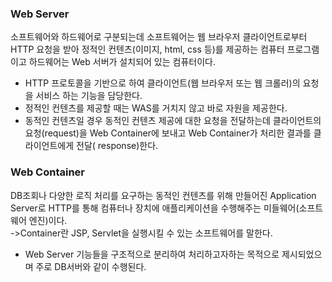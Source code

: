 ### Web Server
소프트웨어와 하드웨어로 구분되는데 소프트웨어는 웹 브라우저 클라이언트로부터 
HTTP 요청을 받아 정적인 컨텐츠(이미지, html, css 등)를 제공하는 컴퓨터 
프로그램이고 하드웨어는 Web 서버가 설치되어 있는 컴퓨터이다.
- HTTP 프로토콜을 기반으로 하여 클라이언트(웹 브라우저 또는 웹 크롤러)의 요청을 서비스 하는 기능을 담당한다.
- 정적인 컨텐츠를 제공할 때는 WAS를 거치지 않고 바로 자원을 제공한다.
- 동적인 컨텐츠일 경우 동적인 컨텐츠 제공에 대한 요청을 전달하는데 
클라이언트의 요청(request)을 Web Container에 보내고 Web Container가 처리한 결과를 클라이언트에게 전달(
response)한다.
### Web Container
DB조회나 다양한 로직 처리를 요구하는 동적인 컨텐츠를 위해 만들어진 Application Server로 HTTP를 통해 
컴퓨터나 장치에 애플리케이션을 수행해주는 미들웨어(소프트웨어 엔진)이다.					
->Container란 JSP, Servlet을 실행시킬 수 있는 소프트웨어를 말한다.
- Web Server 기능들을 구조적으로 분리하여 처리하고자하는 목적으로 제시되었으며 주로 DB서버와 같이 수행된다.



